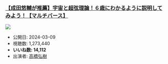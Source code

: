 ### [【成田悠輔が推薦】宇宙と超弦理論！６歳にわかるように説明してみよう！【マルチバース】](https://www.youtube.com/watch?v=4yiyaq0q6xQ)
[![](https://img.youtube.com/vi/4yiyaq0q6xQ/sddefault.jpg)](https://www.youtube.com/watch?v=4yiyaq0q6xQ)
-   公開日: 2024-03-09
-   視聴数: 1,273,440
-   **いいね数: 14,112**
-   出演者: [高橋弘樹](/rehacq_fan/people/高橋弘樹 "wikilink")
